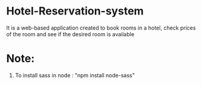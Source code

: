 # Hotel-Reservation-system
It is a web-based application created to book rooms in a hotel, check prices of the room and see if the desired room is available



# Note:
1. To install sass in node : "npm install node-sass"